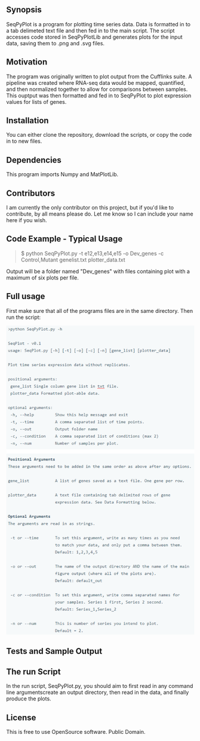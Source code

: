## Synopsis

SeqPyPlot is a program for plotting time series data. Data is formatted in to a tab delimeted text file and then fed in to the main script. The script accesses code stored in SeqPyPlotLib and generates plots for the input data, saving them to .png and .svg files. 

## Motivation

The program was originally written to plot output from the Cufflinks suite. A pipeline was created where RNA-seq data would be mapped, quantified, and then normalized together to allow for comparisons between samples. This ouptput was then formatted and fed in to SeqPyPlot to plot expression values for lists of genes. 

## Installation

You can either clone the repository, download the scripts, or copy the code in to new files.

## Dependencies

This program imports Numpy and MatPlotLib.

## Contributors

I am currently the only contributor on this project, but if you'd like to contribute, by all means please do. Let me know so I can include your name here if you wish.

## Code Example - Typical Usage


 >$ python SeqPyPlot.py -t e12,e13,e14,e15 -o Dev_genes -c Control,Mutant genelist.txt plotter_data.txt


Output will be a folder named "Dev_genes" with files containing plot with a maximum of six plots per file.

## Full usage

First make sure that all of the programs files are in the same directory. Then run the script:

![Alt text](images/Full_run.png?raw=true "Full Usage")
 
## Tests and Sample Output


## The run Script

In the run script, SeqPyPlot.py, you should aim to first read in any command line argumentscreate an output directory, then read in the data, and finally produce the plots.
 

## License

This is free to use OpenSource software. Public Domain.
